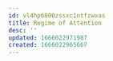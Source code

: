 ```yaml
---
id: vl4hp6800zssxc1ntfzwxas
title: Regime of Attention
desc: ''
updated: 1666022971987
created: 1666022965667
---
```


